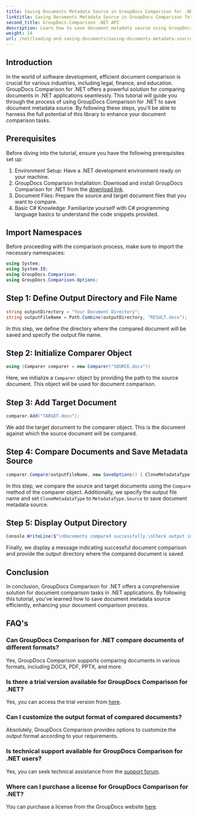 ```yaml
---
title: Saving Documents Metadata Source in GroupDocs Comparison for .NET
linktitle: Saving Documents Metadata Source in GroupDocs Comparison for .NET
second_title: GroupDocs.Comparison .NET API
description: Learn how to save document metadata source using GroupDocs Comparison for .NET. Follow our step-by-step guide for seamless document comparison in your .NET.
weight: 14
url: /net/loading-and-saving-documents/saving-documents-metadata-source/
---
```

## Introduction
In the world of software development, efficient document comparison is crucial for various industries, including legal, finance, and education. GroupDocs Comparison for .NET offers a powerful solution for comparing documents in .NET applications seamlessly. This tutorial will guide you through the process of using GroupDocs Comparison for .NET to save document metadata source. By following these steps, you'll be able to harness the full potential of this library to enhance your document comparison tasks.
## Prerequisites
Before diving into the tutorial, ensure you have the following prerequisites set up:
1. Environment Setup: Have a .NET development environment ready on your machine.
2. GroupDocs Comparison Installation: Download and install GroupDocs Comparison for .NET from the [download link](https://releases.groupdocs.com/comparison/net/).
3. Document Files: Prepare the source and target document files that you want to compare.
4. Basic C# Knowledge: Familiarize yourself with C# programming language basics to understand the code snippets provided.

## Import Namespaces
Before proceeding with the comparison process, make sure to import the necessary namespaces:
```csharp
using System;
using System.IO;
using GroupDocs.Comparison;
using GroupDocs.Comparison.Options;
```

## Step 1: Define Output Directory and File Name
```csharp
string outputDirectory = "Your Document Directory";
string outputFileName = Path.Combine(outputDirectory, "RESULT.docx");
```
In this step, we define the directory where the compared document will be saved and specify the output file name.
## Step 2: Initialize Comparer Object
```csharp
using (Comparer comparer = new Comparer("SOURCE.docx"))
```
Here, we initialize a `Comparer` object by providing the path to the source document. This object will be used for document comparison.
## Step 3: Add Target Document
```csharp
comparer.Add("TARGET.docx");
```
We add the target document to the comparer object. This is the document against which the source document will be compared.
## Step 4: Compare Documents and Save Metadata Source
```csharp
comparer.Compare(outputFileName, new SaveOptions() { CloneMetadataType = MetadataType.Source });
```
In this step, we compare the source and target documents using the `Compare` method of the comparer object. Additionally, we specify the output file name and set `CloneMetadataType` to `MetadataType.Source` to save document metadata source.
## Step 5: Display Output Directory
```csharp
Console.WriteLine($"\nDocuments compared successfully.\nCheck output in {outputDirectory}.");
```
Finally, we display a message indicating successful document comparison and provide the output directory where the compared document is saved.

## Conclusion
In conclusion, GroupDocs Comparison for .NET offers a comprehensive solution for document comparison tasks in .NET applications. By following this tutorial, you've learned how to save document metadata source efficiently, enhancing your document comparison process.
## FAQ's
### Can GroupDocs Comparison for .NET compare documents of different formats?
Yes, GroupDocs Comparison supports comparing documents in various formats, including DOCX, PDF, PPTX, and more.
### Is there a trial version available for GroupDocs Comparison for .NET?
Yes, you can access the trial version from [here](https://releases.groupdocs.com/).
### Can I customize the output format of compared documents?
Absolutely, GroupDocs Comparison provides options to customize the output format according to your requirements.
### Is technical support available for GroupDocs Comparison for .NET users?
Yes, you can seek technical assistance from the [support forum](https://forum.groupdocs.com/c/comparison/12).
### Where can I purchase a license for GroupDocs Comparison for .NET?
You can purchase a license from the GroupDocs website [here](https://purchase.groupdocs.com/buy).

